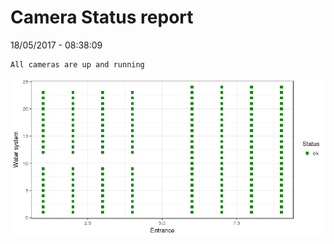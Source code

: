 Camera Status report
================
18/05/2017 - 08:38:09

    All cameras are up and running

![](camreport_files/figure-markdown_github/unnamed-chunk-2-1.png)
